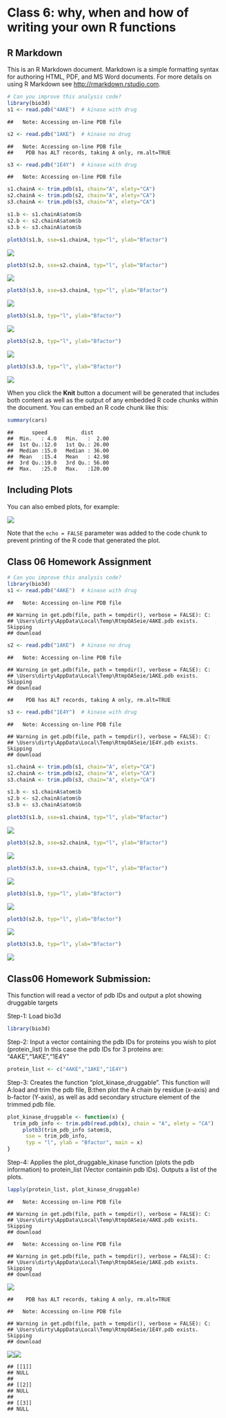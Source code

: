 Class 6: why, when and how of writing your own R functions
================

## R Markdown

This is an R Markdown document. Markdown is a simple formatting syntax
for authoring HTML, PDF, and MS Word documents. For more details on
using R Markdown see <http://rmarkdown.rstudio.com>.

``` r
# Can you improve this analysis code?
library(bio3d)
s1 <- read.pdb("4AKE")  # kinase with drug
```

    ##   Note: Accessing on-line PDB file

``` r
s2 <- read.pdb("1AKE")  # kinase no drug
```

    ##   Note: Accessing on-line PDB file
    ##    PDB has ALT records, taking A only, rm.alt=TRUE

``` r
s3 <- read.pdb("1E4Y")  # kinase with drug
```

    ##   Note: Accessing on-line PDB file

``` r
s1.chainA <- trim.pdb(s1, chain="A", elety="CA")
s2.chainA <- trim.pdb(s2, chain="A", elety="CA")
s3.chainA <- trim.pdb(s3, chain="A", elety="CA")

s1.b <- s1.chainA$atom$b
s2.b <- s2.chainA$atom$b
s3.b <- s3.chainA$atom$b

plotb3(s1.b, sse=s1.chainA, typ="l", ylab="Bfactor") 
```

![](class06_rmd_git_files/figure-gfm/unnamed-chunk-1-1.png)<!-- -->

``` r
plotb3(s2.b, sse=s2.chainA, typ="l", ylab="Bfactor") 
```

![](class06_rmd_git_files/figure-gfm/unnamed-chunk-1-2.png)<!-- -->

``` r
plotb3(s3.b, sse=s3.chainA, typ="l", ylab="Bfactor")
```

![](class06_rmd_git_files/figure-gfm/unnamed-chunk-1-3.png)<!-- -->

``` r
plotb3(s1.b, typ="l", ylab="Bfactor") 
```

![](class06_rmd_git_files/figure-gfm/unnamed-chunk-1-4.png)<!-- -->

``` r
plotb3(s2.b, typ="l", ylab="Bfactor") 
```

![](class06_rmd_git_files/figure-gfm/unnamed-chunk-1-5.png)<!-- -->

``` r
plotb3(s3.b, typ="l", ylab="Bfactor")
```

![](class06_rmd_git_files/figure-gfm/unnamed-chunk-1-6.png)<!-- -->

When you click the **Knit** button a document will be generated that
includes both content as well as the output of any embedded R code
chunks within the document. You can embed an R code chunk like this:

``` r
summary(cars)
```

    ##      speed           dist       
    ##  Min.   : 4.0   Min.   :  2.00  
    ##  1st Qu.:12.0   1st Qu.: 26.00  
    ##  Median :15.0   Median : 36.00  
    ##  Mean   :15.4   Mean   : 42.98  
    ##  3rd Qu.:19.0   3rd Qu.: 56.00  
    ##  Max.   :25.0   Max.   :120.00

## Including Plots

You can also embed plots, for example:

![](class06_rmd_git_files/figure-gfm/pressure-1.png)<!-- -->

Note that the `echo = FALSE` parameter was added to the code chunk to
prevent printing of the R code that generated the plot.

## Class 06 Homework Assignment

``` r
# Can you improve this analysis code?
library(bio3d)
s1 <- read.pdb("4AKE")  # kinase with drug
```

    ##   Note: Accessing on-line PDB file

    ## Warning in get.pdb(file, path = tempdir(), verbose = FALSE): C:
    ## \Users\dirty\AppData\Local\Temp\RtmpOASeie/4AKE.pdb exists. Skipping
    ## download

``` r
s2 <- read.pdb("1AKE")  # kinase no drug
```

    ##   Note: Accessing on-line PDB file

    ## Warning in get.pdb(file, path = tempdir(), verbose = FALSE): C:
    ## \Users\dirty\AppData\Local\Temp\RtmpOASeie/1AKE.pdb exists. Skipping
    ## download

    ##    PDB has ALT records, taking A only, rm.alt=TRUE

``` r
s3 <- read.pdb("1E4Y")  # kinase with drug
```

    ##   Note: Accessing on-line PDB file

    ## Warning in get.pdb(file, path = tempdir(), verbose = FALSE): C:
    ## \Users\dirty\AppData\Local\Temp\RtmpOASeie/1E4Y.pdb exists. Skipping
    ## download

``` r
s1.chainA <- trim.pdb(s1, chain="A", elety="CA")
s2.chainA <- trim.pdb(s2, chain="A", elety="CA")
s3.chainA <- trim.pdb(s3, chain="A", elety="CA")

s1.b <- s1.chainA$atom$b
s2.b <- s2.chainA$atom$b
s3.b <- s3.chainA$atom$b

plotb3(s1.b, sse=s1.chainA, typ="l", ylab="Bfactor") 
```

![](class06_rmd_git_files/figure-gfm/unnamed-chunk-2-1.png)<!-- -->

``` r
plotb3(s2.b, sse=s2.chainA, typ="l", ylab="Bfactor") 
```

![](class06_rmd_git_files/figure-gfm/unnamed-chunk-2-2.png)<!-- -->

``` r
plotb3(s3.b, sse=s3.chainA, typ="l", ylab="Bfactor")
```

![](class06_rmd_git_files/figure-gfm/unnamed-chunk-2-3.png)<!-- -->

``` r
plotb3(s1.b, typ="l", ylab="Bfactor") 
```

![](class06_rmd_git_files/figure-gfm/unnamed-chunk-2-4.png)<!-- -->

``` r
plotb3(s2.b, typ="l", ylab="Bfactor") 
```

![](class06_rmd_git_files/figure-gfm/unnamed-chunk-2-5.png)<!-- -->

``` r
plotb3(s3.b, typ="l", ylab="Bfactor")
```

![](class06_rmd_git_files/figure-gfm/unnamed-chunk-2-6.png)<!-- -->

## Class06 Homework Submission:

This function will read a vector of pdb IDs and output a plot showing
druggable targets

Step-1: Load bio3d

``` r
library(bio3d)
```

Step-2: Input a vector containing the pdb IDs for proteins you wish to
plot (protein\_list) In this case the pdb IDs for 3 proteins are:
“4AKE”,“1AKE”,“1E4Y”

``` r
protein_list <- c("4AKE","1AKE","1E4Y")
```

Step-3: Creates the function “plot\_kinase\_druggable”. This function
will A:load and trim the pdb file, B:then plot the A chain by residue
(x-axis) and b-factor (Y-axis), as well as add secondary structure
element of the trimmed pdb file.

``` r
plot_kinase_druggable <- function(x) {
  trim_pdb_info <- trim.pdb(read.pdb(x), chain = "A", elety = "CA")
     plotb3(trim_pdb_info $atom$b, 
      sse = trim_pdb_info, 
      typ = "l", ylab = "Bfactor", main = x)  
}
```

Step-4: Applies the plot\_druggable\_kinase function (plots the pdb
information) to protein\_list (Vector containin pdb IDs). Outputs a list
of the plots.

``` r
lapply(protein_list, plot_kinase_druggable)
```

    ##   Note: Accessing on-line PDB file

    ## Warning in get.pdb(file, path = tempdir(), verbose = FALSE): C:
    ## \Users\dirty\AppData\Local\Temp\RtmpOASeie/4AKE.pdb exists. Skipping
    ## download

    ##   Note: Accessing on-line PDB file

    ## Warning in get.pdb(file, path = tempdir(), verbose = FALSE): C:
    ## \Users\dirty\AppData\Local\Temp\RtmpOASeie/1AKE.pdb exists. Skipping
    ## download

![](class06_rmd_git_files/figure-gfm/unnamed-chunk-6-1.png)<!-- -->

    ##    PDB has ALT records, taking A only, rm.alt=TRUE

    ##   Note: Accessing on-line PDB file

    ## Warning in get.pdb(file, path = tempdir(), verbose = FALSE): C:
    ## \Users\dirty\AppData\Local\Temp\RtmpOASeie/1E4Y.pdb exists. Skipping
    ## download

![](class06_rmd_git_files/figure-gfm/unnamed-chunk-6-2.png)<!-- -->![](class06_rmd_git_files/figure-gfm/unnamed-chunk-6-3.png)<!-- -->

    ## [[1]]
    ## NULL
    ## 
    ## [[2]]
    ## NULL
    ## 
    ## [[3]]
    ## NULL
